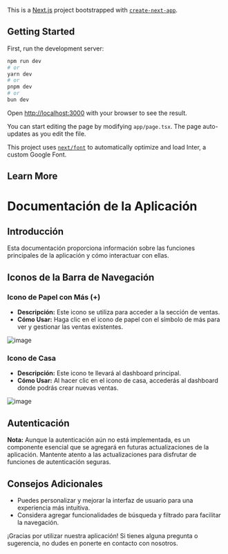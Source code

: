 This is a [Next.js](https://nextjs.org/) project bootstrapped with [`create-next-app`](https://github.com/vercel/next.js/tree/canary/packages/create-next-app).

## Getting Started

First, run the development server:

```bash
npm run dev
# or
yarn dev
# or
pnpm dev
# or
bun dev
```

Open [http://localhost:3000](http://localhost:3000) with your browser to see the result.

You can start editing the page by modifying `app/page.tsx`. The page auto-updates as you edit the file.

This project uses [`next/font`](https://nextjs.org/docs/basic-features/font-optimization) to automatically optimize and load Inter, a custom Google Font.

## Learn More


# Documentación de la Aplicación

## Introducción

Esta documentación proporciona información sobre las funciones principales de la aplicación y cómo interactuar con ellas.

## Iconos de la Barra de Navegación

### Icono de Papel con Más (+)

- **Descripción:** Este icono se utiliza para acceder a la sección de ventas.
- **Cómo Usar:** Haga clic en el icono de papel con el símbolo de más para ver y gestionar las ventas existentes.

![image](https://github.com/Eliseonop/next-14-app/assets/59000093/880a0914-ef7d-4153-9e2c-db7725cfa13e)


### Icono de Casa

- **Descripción:** Este icono te llevará al dashboard principal.
- **Cómo Usar:** Al hacer clic en el icono de casa, accederás al dashboard donde podrás crear nuevas ventas.

![image](https://github.com/Eliseonop/next-14-app/assets/59000093/5bec0be0-20ba-4a8c-b217-92c92f551af4)


## Autenticación

**Nota:** Aunque la autenticación aún no está implementada, es un componente esencial que se agregará en futuras actualizaciones de la aplicación. Mantente atento a las actualizaciones para disfrutar de funciones de autenticación seguras.

## Consejos Adicionales

- Puedes personalizar y mejorar la interfaz de usuario para una experiencia más intuitiva.
- Considera agregar funcionalidades de búsqueda y filtrado para facilitar la navegación.

¡Gracias por utilizar nuestra aplicación! Si tienes alguna pregunta o sugerencia, no dudes en ponerte en contacto con nosotros.

